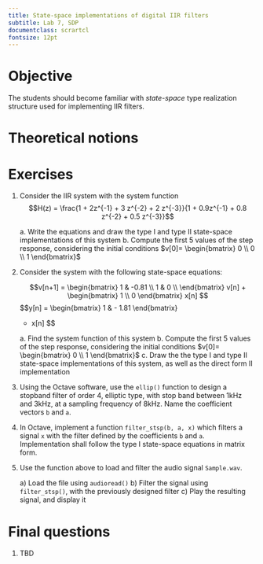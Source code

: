 ```yaml
---
title: State-space implementations of digital IIR filters
subtitle: Lab 7, SDP
documentclass: scrartcl
fontsize: 12pt
---
```


# Objective

The students should become familiar with *state-space* type realization structure
used for implementing IIR filters.

# Theoretical notions


# Exercises

1. Consider the IIR system with the system function
	$$H(z) = \frac{1 + 2z^{-1} + 3 z^{-2} + 2 z^{-3}}{1 + 0.9z^{-1} + 0.8 z^{-2} + 0.5 z^{-3}}$$
	
	a. Write the equations and draw the type I and type II state-space implementations of this system
    b. Compute the first 5 values of the step response, considering the initial conditions
	$v[0]=
	\begin{bmatrix}
	0 \\
	0 \\
	1
	\end{bmatrix}$

2. Consider the system with the following state-space equations:

	$$v[n+1] = 
	\begin{bmatrix}
    1   & -0.81 \\
	1   & 0 \\
	\end{bmatrix}
	v[n] + 
	\begin{bmatrix}
	1 \\
	0
	\end{bmatrix}
	x[n]
	$$
	$$y[n] = 
	\begin{bmatrix}
	1 & - 1.81
	\end{bmatrix}
	+ x[n]
	$$

	a. Find the system function of this system
	b. Compute the first 5 values of the step response, considering the initial conditions
	$v[0]=
	\begin{bmatrix}
	0 \\
	1
	\end{bmatrix}$
	c. Draw the the type I and type II state-space implementations of this system, as well as the direct form II implementation

	
1. Using the Octave software, use the `ellip()` function to design a stopband filter of order 4, elliptic type, 
with stop band between 1kHz and 3kHz, at a sampling frequency of 8kHz. Name the coefficient vectors `b` and `a`.
	
4. In Octave, implement a function `filter_stsp(b, a, x)` which filters a signal `x` with
the filter defined by the coefficients `b` and `a`. Implementation shall follow the type I state-space equations in matrix form.

5. Use the function above to load and filter the audio signal `Sample.wav`.

    a) Load the file using `audioread()`
    b) Filter the signal using `filter_stsp()`, with the previously designed filter
    c) Play the resulting signal, and display it


# Final questions

1. TBD

